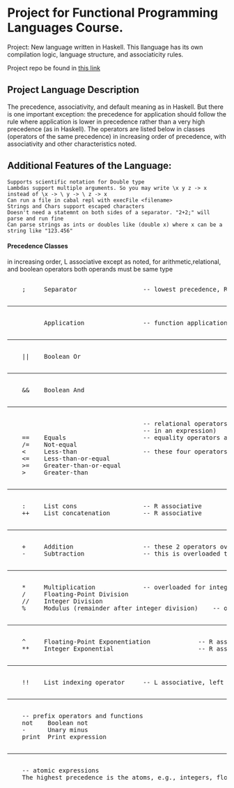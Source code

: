 # Project for Functional Programming Languages Course.
Project: New language written in Haskell. 
This llanguage has its own compilation logic, language structure, and associaticity rules. 

Project repo be found in [this link](https://github.com/BU-CS320/project-supercalifragilisticexpialidocious/tree/master/project)

## Project Language Description
The precedence, associativity, and default meaning as in Haskell. But there is one important exception: the precedence for application should follow the rule where application is lower in precedence rather than a very high precedence (as in Haskell). The operators are listed below in classes (operators of the same precedence) in increasing order of precedence, with associativity and other characteristics noted. 


## Additional Features of the Language:

	Supports scientific notation for Double type
	Lambdas support multiple arguments. So you may write \x y z -> x instead of \x -> \ y -> \ z -> x
	Can run a file in cabal repl with execFile <filename>
	Strings and Chars support escaped characters
	Doesn't need a statemnt on both sides of a separator. "2+2;" will parse and run fine
	Can parse strings as ints or doubles like (double x) where x can be a string like "123.456"	


#### Precedence Classes
in increasing order, L associative except as noted, for arithmetic,relational,
    and boolean operators both operands must be same type
<pre>  
    ;     Separator                  -- lowest precedence, R associative
  <hr> 
          Application                -- function application (no operators, just a blank between expressions)
  <hr> 
    ||    Boolean Or                  
   <hr>    
    &&    Boolean And 
    <hr>   
                                     -- relational operators are non-associative (can only be one operator 
                                     -- in an expression) 
    ==    Equals                     -- equality operators are overloaded for all types except functions                  
    /=    Not-equal                                                     
    <     Less-than                  -- these four operators only need to compare integers and floats,  
    <=    Less-than-or-equal                              
    >=    Greater-than-or-equal              
    >     Greater-than 
      <hr> 	
    :     List cons                  -- R associative
    ++    List concatenation         -- R associative
    <hr>    
    +     Addition                   -- these 2 operators overloaded for integers and floats
    -     Subtraction                -- this is overloaded to also be a unary minus function (see below)
   <hr>    
    *     Multiplication             -- overloaded for integers and floats                          
    /     Floating-Point Division     
    //    Integer Division   
    %     Modulus (remainder after integer division)    -- only for integers
    <hr>   
    ^     Floating-Point Exponentiation             -- R associative
    **    Integer Exponential                       -- R associative
  <hr> 
    !!    List indexing operator     -- L associative, left operand must be list, right must be integer
  <hr> 
    -- prefix operators and functions
    not    Boolean not
    -      Unary minus
    print  Print expression
  <hr> 
    -- atomic expressions
    The highest precedence is the atoms, e.g., integers, floats, chars, lists represented by syntax [,,,], variables, let, if-then-else,lambda abstractions. 
</pre>  
